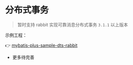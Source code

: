 # 分布式事务

> 暂时支持 rabbit 实现可靠消息分布式事务 `3.1.1` 以上版本

示例工程：

👉 [mybatis-plus-sample-dts-rabbit](https://gitee.com/baomidou/mybatis-plus-samples/tree/master/mybatis-plus-sample-dts-rabbit)

- 更多待完善
